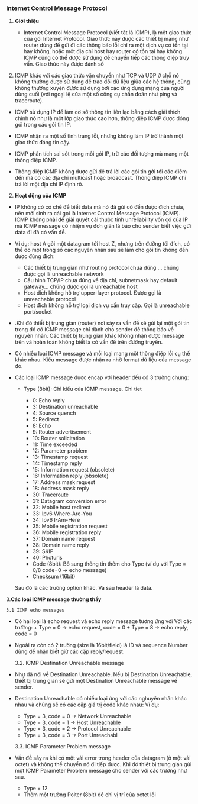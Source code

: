 ### Internet Control Message Protocol 

1. **Giới thiệu**

   - Internet Control Message Protocol (viết tắt là ICMP), là một giao thức của gói Internet Protocol. Giao thức này được các 
 thiết bị mạng như router dùng để gửi đi các thông báo lỗi chỉ ra một dịch vụ có tồn tại hay không, hoặc một địa chỉ host hay 
 router có tồn tại hay không. ICMP cũng có thể được sử dụng để chuyển tiếp các thông điệp truy vấn. Giao thức này được đánh số 
 1. ICMP khác với các giao thức vận chuyển như TCP và UDP ở chỗ nó không thường được sử dụng để trao đổi dữ liệu giữa các hệ 
 thống, cũng không thường xuyên được sử dụng bởi các ứng dụng mạng của người dùng cuối (với ngoại lệ của một số công cụ chẩn 
 đoán như ping và traceroute).
 
  -  ICMP sử dụng IP để làm cơ sở thông tin liên lạc bằng cách giải thích chính nó như là một lớp giao thức cao hơn, thông điệp
  ICMP được đóng gói trong các gói tin IP.

  - ICMP nhận ra một số tình trạng lỗi, nhưng không làm IP trở thành một giao thức đáng tin cậy.

  - ICMP phân tích sai sót trong mỗi gói IP, trừ các đối tượng mà mang một thông điệp ICMP.

  - Thông điệp ICMP không được gửi để trả lời các gói tin gởi tới các điểm đến mà có các địa chỉ multicast hoặc broadcast.
   Thông điệp ICMP chỉ trả lời một địa chỉ IP định rõ.
2. **Hoạt động của ICMP**   

  - IP không có cơ chế để biết data mà nó đã gửi có đến được đích chưa, nên mới sinh ra cái gọi là Internet Control Message 
  Protocol (ICMP). ICMP không phải để giải quyết cái thuộc tính unreliability vốn có của IP mà ICMP message có nhiệm vụ đơn 
  giản là báo cho sender biết việc gửi data đi đã có vấn đề.
  
  - Ví dụ: host A gỏi một datagram tới host Z, nhưng trên đường tới đích, có thể do một trong số các nguyên nhân sau sẽ làm 
  cho gói tin không đến được đúng đích:
  
     + Các thiết bị trung gian như routing protocol chưa đúng ... chúng được gọi là unreachable network
     + Cấu hình TCP/IP chưa đúng về địa chỉ, subnetmask hay default gateway... chúng được gọi là unreachable host
     + Host dích không hỗ trợ upper-layer protocol. Được gọi là unreachable protocol
     + Host đich không hỗ trợ loại dịch vụ cần truy câp. Gọi là unreachable port/socket
     
  - .Khi đó thiết bị trung gian (router) nơi sảy ra vấn đề sẽ gửi lại một gói tin trong đó có ICMP message chỉ dành cho sender 
  để thông báo về nguyên nhân. Các thiết bị trung gian khác không nhận được message trên và hoàn toàn không biết là có vấn đề 
  trên đường truyền. 
  
  - Có nhiều loại ICMP message và mỗi loại mang môt thông điệp lỗi cụ thể khác nhau. Kiểu message được nhận ra nhờ format dữ 
  liệu của message đó.
  
  - Các loại ICMP message được encap với header đều có 3 trường chung:
  
      + Type (8bit): Chỉ kiểu của ICMP message. Chi tiet
          - 0: Echo reply
          - 3: Destination unreachable
          - 4: Source quench
          - 5: Redirect
          - 8: Echo
          - 9: Router advertisement
          - 10: Router solicitation
          - 11: Time exceeded
          - 12: Parameter problem
          - 13: Timestamp request
          - 14: Timestamp reply
          - 15: Information request (obsolete)
          - 16: Information reply (obsolete)
          - 17: Address mask request
          - 18: Address mask reply
          - 30: Traceroute
          - 31: Datagram conversion error
          - 32: Mobile host redirect
          - 33: Ipv6 Where-Are-You
          - 34: Ipv6 I-Am-Here
          - 35: Mobile registration request
          - 36: Mobile registration reply
          - 37: Domain name request
          - 38: Domain name reply
          - 39: SKIP
          - 40: Photuris
      
        + Code (8bit): Bổ sung thông tin thêm cho Type (ví dụ với Type = 0/8 code=0 -> echo message)
        + Checksum (16bit)
    
    Sau đó là các trường option khác. Và sau header là data.
    
 3.**Các loại ICMP message thường thấy**
 
    3.1 ICMP echo messages

  - Có hai loại là echo request và echo reply message tương ứng với Với các trường:
        + Type = 0 -> echo request, code = 0
        + Type = 8 -> echo reply, code = 0

  - Ngoài ra còn có 2 trường (size là 16bit/field) là ID và sequence Number dùng để nhận biết giữ các cặp reply/request.

    3.2. ICMP Destination Unreachable message

  - Như đã nói về Destination Unreachable. Nếu bị Destination Unreachable, thiết bị trung gian sẽ gửi một Destination 
    Unreachable message về sender.

  - Destination Unreachable có nhiều loại ứng với các nghuyên nhân khác nhau và chúng sẽ có các cặp giá trị code khác nhau:
    Ví dụ:
      + Type = 3, code = 0 -> Network Unreachable
      + Type = 3, code = 1 -> Host Unreachable
      + Type = 3, code = 2 -> Protocol Unreachable
      + Type = 3, code = 3 -> Port Unreachabl


    3.3. ICMP Parameter Problem message

  - Vấn đề sảy ra khi có một vài error trong header của datagram (ở một vài octet) và không thể chuyển nó đi tiếp được. Khi 
  đó thiêt bị trung gian gửi một ICMP Parameter Problem message cho sender với các trường như sau.

      + Type = 12
      + Thêm một trường Poiter (8bit) để chỉ vị trí của octet lỗi
